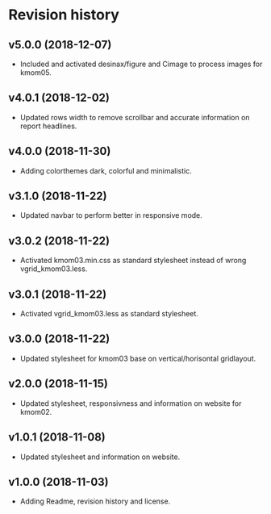 Revision history
======================

v5.0.0 (2018-12-07)
----------------------

* Included and activated desinax/figure and Cimage to process images for kmom05.



v4.0.1 (2018-12-02)
----------------------

* Updated rows width to remove scrollbar and accurate information on report headlines.



v4.0.0 (2018-11-30)
----------------------

* Adding colorthemes dark, colorful and minimalistic.



v3.1.0 (2018-11-22)
----------------------

* Updated navbar to perform better in responsive mode.



v3.0.2 (2018-11-22)
----------------------

* Activated kmom03.min.css as standard stylesheet instead of wrong vgrid_kmom03.less.



v3.0.1 (2018-11-22)
----------------------

* Activated vgrid_kmom03.less as standard stylesheet.



v3.0.0 (2018-11-22)
----------------------

* Updated stylesheet for kmom03 base on vertical/horisontal gridlayout.



v2.0.0 (2018-11-15)
----------------------

* Updated stylesheet, responsivness and information on website for kmom02.



v1.0.1 (2018-11-08)
----------------------

* Updated stylesheet and information on website.



v1.0.0 (2018-11-03)
----------------------

* Adding Readme, revision history and license.
